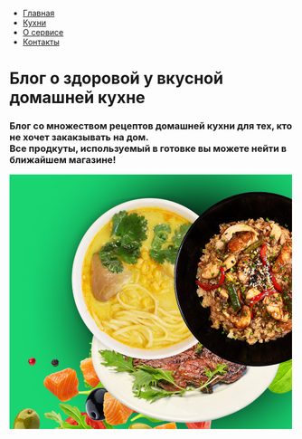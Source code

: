 <!DOCTYPE>
<html lang="ru">
<head>
<link rel="stylesheet" href="My_Site_Config.css">
</head>
<body>
<ul>
<li><a href="#">Главная</a></li>
<li><a href="#">Кухни</a></li>
<li><a href="#">О сервисе</a></li>
<li><a href="#">Контакты</a></li>
</ul>
<h1>Блог о здоровой у вкусной домашней кухне</h1>
<h3>Блог со множеством рецептов домашней кухни для тех, кто не хочет закакзывать на дом.<br>Все продкуты, используемый в готовке вы можете нейти в ближайшем магазине!</h3>
<img src="Site%20images/Food.png" Alt="food" width="500" height="450">
</body>
</html>
